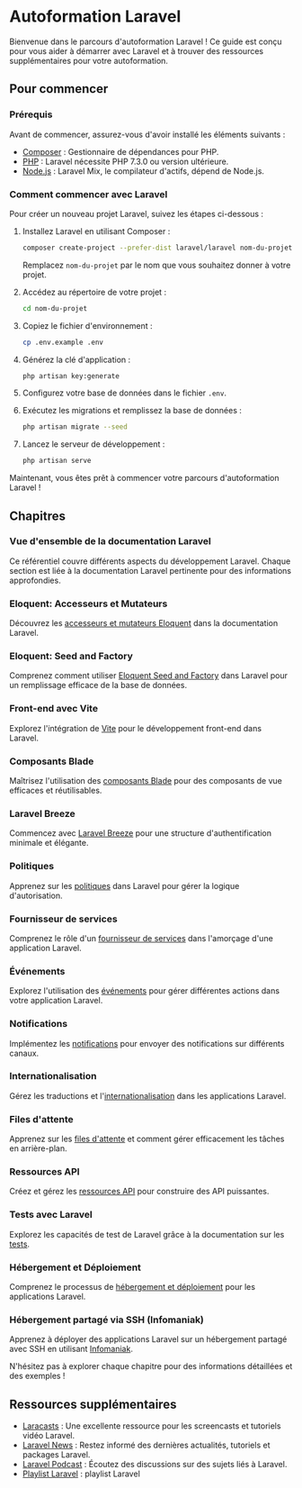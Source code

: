 # Autoformation Laravel

Bienvenue dans le parcours d'autoformation Laravel ! Ce guide est conçu pour vous aider à démarrer avec Laravel et à trouver des ressources supplémentaires pour votre autoformation.

## Pour commencer

### Prérequis

Avant de commencer, assurez-vous d'avoir installé les éléments suivants :

- [Composer](https://getcomposer.org/) : Gestionnaire de dépendances pour PHP.
- [PHP](https://www.php.net/) : Laravel nécessite PHP 7.3.0 ou version ultérieure.
- [Node.js](https://nodejs.org/) : Laravel Mix, le compilateur d'actifs, dépend de Node.js.

### Comment commencer avec Laravel

Pour créer un nouveau projet Laravel, suivez les étapes ci-dessous :

1. Installez Laravel en utilisant Composer :

    ```bash
    composer create-project --prefer-dist laravel/laravel nom-du-projet
    ```

    Remplacez `nom-du-projet` par le nom que vous souhaitez donner à votre projet.

2. Accédez au répertoire de votre projet :

    ```bash
    cd nom-du-projet
    ```

3. Copiez le fichier d'environnement :

    ```bash
    cp .env.example .env
    ```

4. Générez la clé d'application :

    ```bash
    php artisan key:generate
    ```

5. Configurez votre base de données dans le fichier `.env`.

6. Exécutez les migrations et remplissez la base de données :

    ```bash
    php artisan migrate --seed
    ```

7. Lancez le serveur de développement :

    ```bash
    php artisan serve
    ```
Maintenant, vous êtes prêt à commencer votre parcours d'autoformation Laravel !

## Chapitres

### Vue d'ensemble de la documentation Laravel

Ce référentiel couvre différents aspects du développement Laravel. Chaque section est liée à la documentation Laravel pertinente pour des informations approfondies.

### Eloquent: Accesseurs et Mutateurs

Découvrez les [accesseurs et mutateurs Eloquent](https://laravel.com/docs/eloquent-mutators) dans la documentation Laravel.

### Eloquent: Seed and Factory

Comprenez comment utiliser [Eloquent Seed and Factory](https://laravel.com/docs/seeding) dans Laravel pour un remplissage efficace de la base de données.

### Front-end avec Vite

Explorez l'intégration de [Vite](https://laravel-mix.com/docs/6.0/vite) pour le développement front-end dans Laravel.

### Composants Blade

Maîtrisez l'utilisation des [composants Blade](https://laravel.com/docs/blade) pour des composants de vue efficaces et réutilisables.

### Laravel Breeze

Commencez avec [Laravel Breeze](https://laravel.com/docs/breeze) pour une structure d'authentification minimale et élégante.

### Politiques

Apprenez sur les [politiques](https://laravel.com/docs/authorization) dans Laravel pour gérer la logique d'autorisation.

### Fournisseur de services

Comprenez le rôle d'un [fournisseur de services](https://laravel.com/docs/providers) dans l'amorçage d'une application Laravel.

### Événements

Explorez l'utilisation des [événements](https://laravel.com/docs/events) pour gérer différentes actions dans votre application Laravel.

### Notifications

Implémentez les [notifications](https://laravel.com/docs/notifications) pour envoyer des notifications sur différents canaux.

### Internationalisation

Gérez les traductions et l'[internationalisation](https://laravel.com/docs/localization) dans les applications Laravel.

### Files d'attente

Apprenez sur les [files d'attente](https://laravel.com/docs/queues) et comment gérer efficacement les tâches en arrière-plan.

### Ressources API

Créez et gérez les [ressources API](https://laravel.com/docs/8.x/eloquent-resources) pour construire des API puissantes.

### Tests avec Laravel

Explorez les capacités de test de Laravel grâce à la documentation sur les [tests](https://laravel.com/docs/testing).

### Hébergement et Déploiement

Comprenez le processus de [hébergement et déploiement](https://laravel.com/docs/deployment) pour les applications Laravel.

### Hébergement partagé via SSH (Infomaniak)

Apprenez à déployer des applications Laravel sur un hébergement partagé avec SSH en utilisant [Infomaniak](https://www.infomaniak.com/).

N'hésitez pas à explorer chaque chapitre pour des informations détaillées et des exemples !

## Ressources supplémentaires

- [Laracasts](https://laracasts.com/series/laravel-8-from-scratch) : Une excellente ressource pour les screencasts et tutoriels vidéo Laravel.
- [Laravel News](https://laravel-news.com/) : Restez informé des dernières actualités, tutoriels et packages Laravel.
- [Laravel Podcast](https://www.laravelpodcast.com/) : Écoutez des discussions sur des sujets liés à Laravel.
- [Playlist Laravel](https://youtube.com/playlist?list=PLe30vg_FG4OTxKekbWLABcpstdeCDA4LQ&si=qwpSjOJUbgHR-Goa) : playlist Laravel
